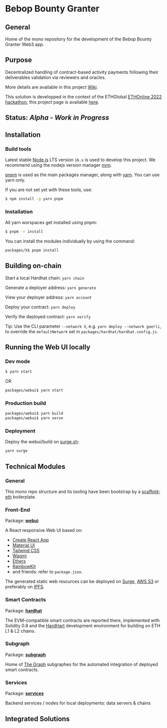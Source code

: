 # Bebop Bounty Granter

## General

Home of the mono repository for the development of the Bebop Bounty Granter Web3 app.


## Purpose

Decentralized handling of contract-based activity payments following their deliverables validation via reviewers and oracles.

More details are available in this project [Wiki](https://github.com/ja88a/bounty-granter/wiki).

This solution is developped in the context of the ETHGlobal [ETHOnline 2022 hackathon](https://ethglobal.com/events/ethonline2022), this project page is available [here](https://ethglobal.com/showcase/funding-granter-sfc1o).


## Status: *Alpha - Work in Progress*


## Installation
### Build tools
Latest stable [Node.js](https://nodejs.org) LTS version `16.x` is used to develop this project. We recommend using the nodejs version manager [nvm](https://github.com/nvm-sh/nvm).

[pnpm](https://pnpm.io/) is used as the main packages manager, along with [yarn](https://yarnpkg.com). You can use yarn only.

If you are not set yet with these tools, use:
```sh
$ npm install -g yarn pnpm
```

### Installation
All yarn worspaces get installed using pnpm:
```sh
$ pnpm -r install
```

You can install the modules individually by using the command:
```sh
packages/X$ pnpm install
```

## Building on-chain
Start a local Hardhat chain: 	``yarn chain``

Generate a deployer address: 	``yarn generate``

View your deployer address: 	``yarn account``

Deploy your contract: 		    ``yarn deploy``

Verify the deployed contract: 	``yarn verify``

Tip: Use the CLI parameter ``--network X``, e.g. ``yarn deploy --network goerli``, to override the ``defaultNetwork`` set in ``packages/hardhat/hardhat.config.js``.


## Running the Web UI locally
### Dev mode
```sh
$ yarn start
```
OR
```sh
packages/webui$ yarn start
```

### Production build
```sh
packages/webui$ yarn build
packages/webui$ yarn serve
```

### Deployment
Deploy the webui/build on [surge.sh](https://surge.sh): 
```sh
yarn surge
```


## Technical Modules
### General
This mono repo structure and its tooling have been bootstrap by a [scaffold-eth](https://github.com/scaffold-eth/scaffold-eth) boilerplate.

### Front-End
Package: **[webui](./packages/webui)**

A React responsive Web UI based on:
* [Create React App](https://create-react-app.dev/)
* [Material UI](https://mui.com)
* [Tailwind CSS](https://tailwindcss.com/)
* [Wagmi](https://wagmi.sh/)
* [Ethers](https://github.com/ethers-io/ethers.js/)
* [RainbowKit](https://www.rainbowkit.com/)
* and friends: refer to `package.json`.

The generated static web resources can be deployed on [Surge](https://surge.sh), [AWS S3](https://aws.amazon.com/s3/) or preferably on [IPFS](https://ipfs.tech/).

### Smart Contracts
Package: **[hardhat](./packages/hardhat)**

The EVM-compatible smart contracts are reported there, implemented with Solidity 0.8 and the [HardHart](https://hardhat.org) development environment for building on ETH L1 & L2 chains.

### Subgraph
Package: **[subgraph](./packages/subgraph)**

Home of [The Graph](https://thegraph.com) subgraphes for the automated integration of deployed smart contracts.

### Services
Package: **[services](./packages/services)**

Backend services / nodes for local deployments: data servers & chains


## Integrated Solutions
